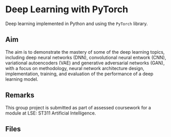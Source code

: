 # Deep Learning with PyTorch
Deep learning implemented in Python and using the `PyTorch` library.

## Aim
The aim is to demonstrate the mastery of some of the deep learning topics, including deep neural networks (DNN), convolutional neural entwork (CNN), variational autoencoders (VAE) and generative adversarial networks (GAN), with a focus on methodology, neural network architecture design,
implementation, training, and evaluation of the performance of a deep learning model.

## Remarks
This group project is submitted as part of assessed coursework for a module at LSE: ST311 Artificial Intelligence.

## Files
